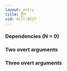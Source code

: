 ```yaml
---
layout: entry
title: གྱོལ་
vid: Hill:0217
---
```

### Dependencies (N = 0)


### Two overt arguments


### Three overt arguments
